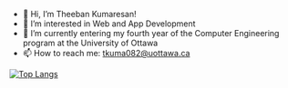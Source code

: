 - 👋 Hi, I’m Theeban Kumaresan!
- 👀 I’m interested in Web and App Development
- 🌱 I’m currently entering my fourth year of the Computer Engineering program at the University of Ottawa
- 📫 How to reach me: tkuma082@uottawa.ca


[![Top Langs](https://github-readme-stats.vercel.app/api/top-langs/?username=theebank)](https://github.com/anuraghazra/github-readme-stats)

<!---
theebank/theebank is a ✨ special ✨ repository because its `README.md` (this file) appears on your GitHub profile.
You can click the Preview link to take a look at your changes.
--->
